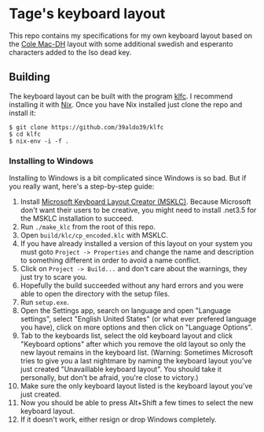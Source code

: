# Tage's keyboard layout

This repo contains my specifications for my own keyboard layout based on the [Cole Mac-DH][1] layout with some additional swedish and esperanto characters added to the Iso dead key.

## Building

The keyboard layout can be built with the program [klfc][2].
I recommend installing it with [Nix][3].
Once you have Nix installed just clone the repo and install it:

```
$ git clone https://github.com/39aldo39/klfc
$ cd klfc
$ nix-env -i -f .
```

### Installing to Windows

Installing to Windows is a bit complicated since Windows is so bad. But if you really want, here's a step-by-step guide:

1. Install [Microsoft Keyboard Layout Creator (MSKLC)][4]. Because Microsoft don't want their users to be creative, you might need to install .net3.5 for the MSKLC installation to succeed.
2. Run `./make_klc` from the root of this repo.
3. Open `build/klc/cp_encoded.klc` with MSKLC.
4. If you have already installed a version of this layout on your system you must goto `Project -> Properties` and change the name and description to something different in order to avoid a name conflict.
5. Click on `Project -> Build...` and don't care about the warnings, they just try to scare you.
6. Hopefully the build succeeded without any hard errors and you were able to open the directory with the setup files.
7. Run `setup.exe`.
8. Open the Settings app, search on language and open "Language settings", select "English United States" (or what ever prefered language you have), click on more options and then click on "Language Options".
9. Tab to the keyboards list, select the old keyboard layout and click "Keyboard options" after which you remove the old layout so only the new layout remains in the keyboard list. (Warning: Sometimes Microsoft tries to give you a last nightmare by naming the keyboard layout you've just created "Unavaillable keyboard layout". You should take it personally, but don't be afraid, you're close to victory.)
10. Make sure the only keyboard layout listed is the keyboard layout you've just created.
11. Now you should be able to press Alt+Shift a few times to select the new keyboard layout.
12. If it doesn't work, either resign or drop Windows completely.

[1]: https://colemakmods.github.io/mod-dh/
[2]: https://github.com/39aldo39/klfc
[3]: https://nixos.wiki/wiki/Nix_package_manager
[4]: https://www.microsoft.com/en-us/download/details.aspx?id=102134

